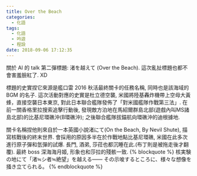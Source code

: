 ```yaml
---
title: Over the Beach
categories:
  - 化語
tags:
  - 化語
  - 吟遊
  - 程設
date: 2018-09-06 17:12:35
---
```

關於 AI 的 talk 第二彈標題: 渚を越えて (Over the Beach).
這次亂扯標題也都不會害羞臉紅了. XD

標題的史實捏它來源是艦口雷 2016 秋活最終關卡的任務名稱, 同時也是該海域的 BGM 的名子. 這次活動對應的史實是杜立德空襲, 米國將陸基轟炸機帶上空母大黃蜂，直接空襲日本東京, 對此日本聯合艦隊發佈了「對米國艦隊作戰第三法」. 在前一關香格里拉搜索追擊行動後, 發現敵方泊地在馬紹爾群島北部(遊戲內叫MS諸島北部)的比基尼環礁沖(B環礁沖); 之後聯合艦隊拔錨航向環礁沖的迪根據地.

關卡名稱捏他則來自於一本英國小說渚にて(On the Beach, By Nevil Shute), 描寫核戰後的終末世界. 會採用的原因多半在於作戰地點比基尼環礁, 米國在此多次進行原子彈和氫彈的試爆. 長門, 酒弟, 莎菈也都沉睡在此.(布丁則是被拖走後才翻覆). 最終 boss 深海海月姬, 形象也和莎拉的殘骸一致.
{% blockquote %}
核実験の地にて「渚≒シ者≒絶望」を越える――
その示唆するところに、様々な想像を掻き立てられる。
{% endblockquote %}
